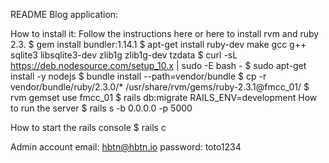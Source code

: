 README
Blog application:

How to install it:
Follow the instructions here or here to install rvm and ruby 2.3.
$ gem install bundler:1.14.1
$ apt-get install ruby-dev make gcc g++ sqlite3 libsqlite3-dev zlib1g zlib1g-dev tzdata
$ curl -sL https://deb.nodesource.com/setup_10.x | sudo -E bash -
$ sudo apt-get install -y nodejs
$ bundle install --path=vendor/bundle
$ cp -r vendor/bundle/ruby/2.3.0/* /usr/share/rvm/gems/ruby-2.3.1@fmcc_01/
$ rvm gemset use fmcc_01
$ rails db:migrate RAILS_ENV=development
How to run the server
$ rails s -b 0.0.0.0 -p 5000

How to start the rails console
$ rails c

Admin account
email: hbtn@hbtn.io
password: toto1234
